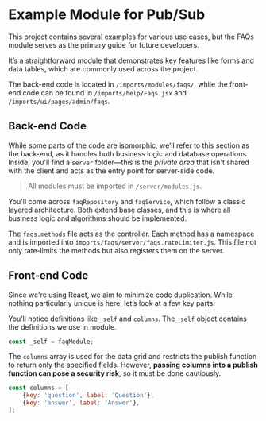 # Example Module for Pub/Sub

This project contains several examples for various use cases, but the FAQs module serves as the primary guide for future developers.

It’s a straightforward module that demonstrates key features like forms and data tables, which are commonly used across the project.

The back-end code is located in `/imports/modules/faqs/`, while the front-end code can be found in `/imports/help/Faqs.jsx` and `/imports/ui/pages/admin/faqs`.

## Back-end Code

While some parts of the code are isomorphic, we’ll refer to this section as the back-end, as it handles both business logic and database operations. Inside, you'll find a `server` folder—this is the *private area* that isn't shared with the client and acts as the entry point for server-side code.

> All modules must be imported in `/server/modules.js`.

You'll come across `faqRepository` and `faqService`, which follow a classic layered architecture. Both extend base classes, and this is where all business logic and algorithms should be implemented.

The `faqs.methods` file acts as the controller. Each method has a namespace and is imported into `imports/faqs/server/faqs.rateLimiter.js`. This file not only rate-limits the methods but also registers them on the server.

## Front-end Code

Since we're using React, we aim to minimize code duplication. While nothing particularly unique is here, let’s look at a few key parts.

You’ll notice definitions like `_self` and `columns`. The `_self` object contains the definitions we use in module.

```js
const _self = faqModule;
```

The `columns` array is used for the data grid and restricts the publish function to return only the specified fields. However, **passing columns into a publish function can pose a security risk**, so it must be done cautiously.

```js
const columns = [
    {key: 'question', label: 'Question'},
    {key: 'answer', label: 'Answer'},
];
```
